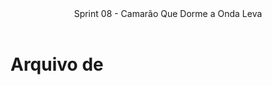 <header>
    Sprint 08 - Camarão Que Dorme a Onda Leva
</header>
<div class="doc-body">
<!-- ADD O CONTEÚDO ABAIXO -->

# Arquivo de 

<!-- ADD O CONTEÚDO ACIMA -->
</div>